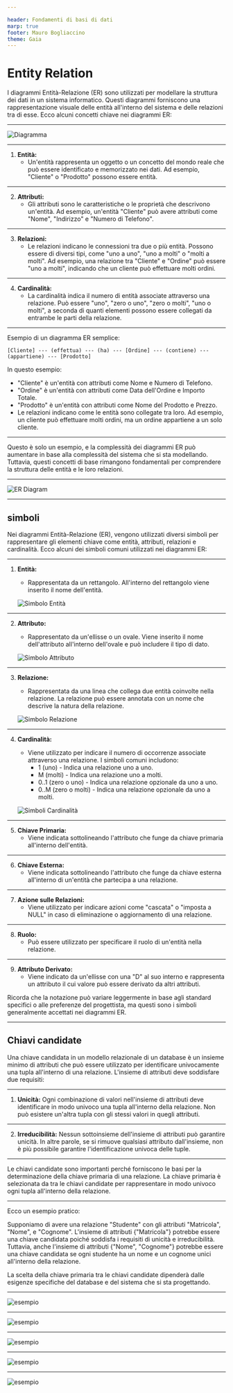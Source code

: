 ```yaml
---

header: Fondamenti di basi di dati
marp: true
footer: Mauro Bogliaccino
theme: Gaia
---
```


# Entity Relation

I diagrammi Entità-Relazione (ER) sono utilizzati per modellare la struttura dei dati in un sistema informatico. Questi diagrammi forniscono una rappresentazione visuale delle entità all'interno del sistema e delle relazioni tra di esse. Ecco alcuni concetti chiave nei diagrammi ER:

---

![Diagramma](scuola-e-r.webp)

---

1. **Entità:**
   - Un'entità rappresenta un oggetto o un concetto del mondo reale che può essere identificato e memorizzato nei dati. Ad esempio, "Cliente" o "Prodotto" possono essere entità.

---

2. **Attributi:**
   - Gli attributi sono le caratteristiche o le proprietà che descrivono un'entità. Ad esempio, un'entità "Cliente" può avere attributi come "Nome", "Indirizzo" e "Numero di Telefono".

---

3. **Relazioni:**
   - Le relazioni indicano le connessioni tra due o più entità. Possono essere di diversi tipi, come "uno a uno", "uno a molti" o "molti a molti". Ad esempio, una relazione tra "Cliente" e "Ordine" può essere "uno a molti", indicando che un cliente può effettuare molti ordini.

---

4. **Cardinalità:**
   - La cardinalità indica il numero di entità associate attraverso una relazione. Può essere "uno", "zero o uno", "zero o molti", "uno o molti", a seconda di quanti elementi possono essere collegati da entrambe le parti della relazione.

---

Esempio di un diagramma ER semplice:

```plaintext
[Cliente] --- (effettua) --- (ha) --- [Ordine] --- (contiene) --- (appartiene) --- [Prodotto]
```

In questo esempio:

- "Cliente" è un'entità con attributi come Nome e Numero di Telefono.
- "Ordine" è un'entità con attributi come Data dell'Ordine e Importo Totale.
- "Prodotto" è un'entità con attributi come Nome del Prodotto e Prezzo.
- Le relazioni indicano come le entità sono collegate tra loro. Ad esempio, un cliente può effettuare molti ordini, ma un ordine appartiene a un solo cliente.

---

Questo è solo un esempio, e la complessità dei diagrammi ER può aumentare in base alla complessità del sistema che si sta modellando. Tuttavia, questi concetti di base rimangono fondamentali per comprendere la struttura delle entità e le loro relazioni.

---

![ER Diagram](https://github.com/maboglia/ProgrammingResources/blob/master/images/internet-sales-model.png?raw=true)

---

## simboli

Nei diagrammi Entità-Relazione (ER), vengono utilizzati diversi simboli per rappresentare gli elementi chiave come entità, attributi, relazioni e cardinalità. Ecco alcuni dei simboli comuni utilizzati nei diagrammi ER:

---

1. **Entità:**
   - Rappresentata da un rettangolo. All'interno del rettangolo viene inserito il nome dell'entità.

   ![Simbolo Entità](http://linuxdidattica.org/docs/fb_db/figures/esempioER.png)

---

2. **Attributo:**
   - Rappresentato da un'ellisse o un ovale. Viene inserito il nome dell'attributo all'interno dell'ovale e può includere il tipo di dato.

   ![Simbolo Attributo](http://linuxdidattica.org/docs/fb_db/figures/attributo.png)

---

3. **Relazione:**
   - Rappresentata da una linea che collega due entità coinvolte nella relazione. La relazione può essere annotata con un nome che descrive la natura della relazione.

   ![Simbolo Relazione](http://linuxdidattica.org/docs/fb_db/figures/alunnoclassebis.png)

---

4. **Cardinalità:**
   - Viene utilizzato per indicare il numero di occorrenze associate attraverso una relazione. I simboli comuni includono:
     - 1 (uno) - Indica una relazione uno a uno.
     - M (molti) - Indica una relazione uno a molti.
     - 0..1 (zero o uno) - Indica una relazione opzionale da uno a uno.
     - 0..M (zero o molti) - Indica una relazione opzionale da uno a molti.

   ![Simboli Cardinalità](http://linuxdidattica.org/docs/fb_db/figures/alunnoclasseer.png)

---

5. **Chiave Primaria:**
   - Viene indicata sottolineando l'attributo che funge da chiave primaria all'interno dell'entità.


---

6. **Chiave Esterna:**
   - Viene indicata sottolineando l'attributo che funge da chiave esterna all'interno di un'entità che partecipa a una relazione.


---

7. **Azione sulle Relazioni:**
   - Viene utilizzato per indicare azioni come "cascata" o "imposta a NULL" in caso di eliminazione o aggiornamento di una relazione.


---

8. **Ruolo:**
   - Può essere utilizzato per specificare il ruolo di un'entità nella relazione.


---

9. **Attributo Derivato:**
   - Viene indicato da un'ellisse con una "D" al suo interno e rappresenta un attributo il cui valore può essere derivato da altri attributi.


Ricorda che la notazione può variare leggermente in base agli standard specifici o alle preferenze del progettista, ma questi sono i simboli generalmente accettati nei diagrammi ER.

---

## Chiavi candidate

Una chiave candidata in un modello relazionale di un database è un insieme minimo di attributi che può essere utilizzato per identificare univocamente una tupla all'interno di una relazione. L'insieme di attributi deve soddisfare due requisiti:

---

1. **Unicità:** Ogni combinazione di valori nell'insieme di attributi deve identificare in modo univoco una tupla all'interno della relazione. Non può esistere un'altra tupla con gli stessi valori in quegli attributi.

---

2. **Irreducibilità:** Nessun sottoinsieme dell'insieme di attributi può garantire unicità. In altre parole, se si rimuove qualsiasi attributo dall'insieme, non è più possibile garantire l'identificazione univoca delle tuple.

---

Le chiavi candidate sono importanti perché forniscono le basi per la determinazione della chiave primaria di una relazione. La chiave primaria è selezionata da tra le chiavi candidate per rappresentare in modo univoco ogni tupla all'interno della relazione.

---

Ecco un esempio pratico:

Supponiamo di avere una relazione "Studente" con gli attributi "Matricola", "Nome", e "Cognome". L'insieme di attributi {"Matricola"} potrebbe essere una chiave candidata poiché soddisfa i requisiti di unicità e irreducibilità. Tuttavia, anche l'insieme di attributi {"Nome", "Cognome"} potrebbe essere una chiave candidata se ogni studente ha un nome e un cognome unici all'interno della relazione.

La scelta della chiave primaria tra le chiavi candidate dipenderà dalle esigenze specifiche del database e del sistema che si sta progettando.

---

![esempio](e-r-diagrams1.gif)

---

![esempio](e-r_diagrams2.jpg)

---

![esempio](e-r_diagrams3.jpg)

---

![esempio](e-r-diagram3.png)

---

![esempio](erd-symbols.jpg)